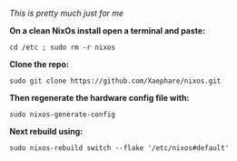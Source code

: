 _This is pretty much just for me_

__On a clean NixOs install open a terminal and paste:__  
```
cd /etc ; sudo rm -r nixos
```
__Clone the repo:__  
```
sudo git clone https://github.com/Xaephare/nixos.git
```
__Then regenerate the hardware config file with:__  
```
sudo nixos-generate-config
```
__Next rebuild using:__  
```
sudo nixos-rebuild switch --flake '/etc/nixos#default'
```
